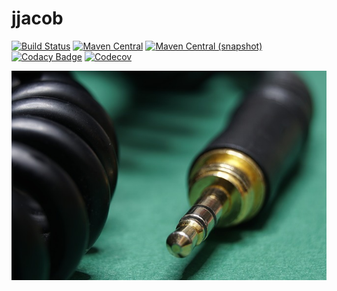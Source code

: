 jjacob
============

[![Build Status](https://img.shields.io/travis/io7m/jjacob.svg?style=flat-square)](https://travis-ci.org/io7m/jjacob)
[![Maven Central](https://img.shields.io/maven-central/v/com.io7m.jjacob/com.io7m.jjacob.svg?style=flat-square)](http://search.maven.org/#search%7Cga%7C1%7Cg%3A%22com.io7m.jjacob%22)
[![Maven Central (snapshot)](https://img.shields.io/nexus/s/https/oss.sonatype.org/com.io7m.jjacob/com.io7m.jjacob.svg?style=flat-square)](https://oss.sonatype.org/content/repositories/snapshots/com/io7m/jjacob/)
[![Codacy Badge](https://img.shields.io/codacy/grade/260c3b8adff44fa89955bd356c886f80.svg?style=flat-square)](https://www.codacy.com/app/github_79/jjacob?utm_source=github.com&amp;utm_medium=referral&amp;utm_content=io7m/jjacob&amp;utm_campaign=Badge_Grade)
[![Codecov](https://img.shields.io/codecov/c/github/io7m/jjacob.svg?style=flat-square)](https://codecov.io/gh/io7m/jjacob)

![jjacob](./src/site/resources/jjacob.jpg?raw=true)

